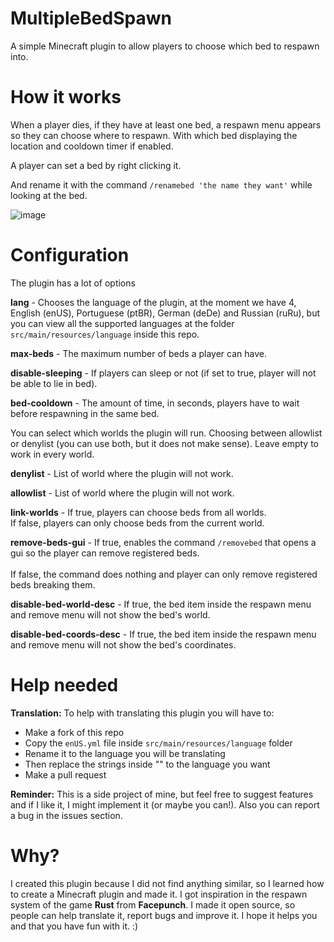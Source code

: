 # MultipleBedSpawn
A simple Minecraft plugin to allow players to choose which bed to respawn into.

# How it works

When a player dies, if they have at least one bed, a respawn menu appears so they can choose where to respawn. With which bed displaying the location and cooldown timer if enabled.

A player can set a bed by right clicking it.

And rename it with the command ```/renamebed 'the name they want'``` while looking at the bed.

![image](https://user-images.githubusercontent.com/69057368/210019366-3a981d52-79a2-4bfd-9217-0aac37918243.png)

# Configuration

The plugin has a lot of options

<strong>lang</strong> - Chooses the language of the plugin, at the moment we have 4, English (enUS), Portuguese (ptBR), German (deDe) and Russian (ruRu), but you can view all the supported languages at the folder ```src/main/resources/language``` inside this repo.

<strong>max-beds</strong> - The maximum number of beds a player can have.

<strong>disable-sleeping</strong> - If players can sleep or not (if set to true, player will not be able to lie in bed).

<strong>bed-cooldown</strong> - The amount of time, in seconds, players have to wait before respawning in the same bed.

You can select which worlds the plugin will run. Choosing between allowlist or denylist (you can use both, but it does not make sense).
Leave empty to work in every world.

<strong>denylist</strong> - List of world where the plugin will not work.

<strong>allowlist</strong> - List of world where the plugin will not work.

<strong>link-worlds</strong> - If true, players can choose beds from all worlds.
<br>If false, players can only choose beds from the current world.

<strong>remove-beds-gui</strong> - If true, enables the command ```/removebed``` that opens a gui so the player can remove registered beds.  
<br>If false, the command does nothing and player can only remove registered beds breaking them.

<strong>disable-bed-world-desc</strong> - If true, the bed item inside the respawn menu and remove menu will not show the bed's world.

<strong>disable-bed-coords-desc</strong> - If true, the bed item inside the respawn menu and remove menu will not show the bed's coordinates.

# Help needed

<strong>Translation:</strong> To help with translating this plugin you will have to:
- Make a fork of this repo
- Copy the ```enUS.yml``` file inside ```src/main/resources/language``` folder
- Rename it to the language you will be translating
- Then replace the strings inside "" to the language you want
- Make a pull request

<strong>Reminder:</strong> This is a side project of mine, but feel free to suggest features and if I like it, I might implement it (or maybe you can!). Also you can report a bug in the issues section.

# Why?

I created this plugin because I did not find anything similar, so I learned how to create a Minecraft plugin and made it. I got inspiration in the respawn system of the game <strong>Rust</strong> from <strong>Facepunch</strong>. I made it open source, so people can help translate it, report bugs and improve it. I hope it helps you and that you have fun with it. :)
